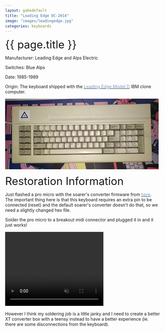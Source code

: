 ```yaml
---
layout: gabedefault
title: "Leading Edge DC-2014"
image: "images/leadingedge.jpg"
categories: keyboards
---
```

<span style="font-size:35px">{{ page.title }}</span>

Manufacturer: Leading Edge and Alps Electric

Switches: Blue Alps

Date: 1985-1989

Origin: The keyboard shipped with the [<span style="color:#7b9cc9;">Leading Edge Model D</span>](https://en.wikipedia.org/wiki/Leading_Edge_Model_D) IBM clone computer.

![Leading Edge DC-2014](/images/leadingedge.jpg)

<span style="font-size:35px">Restoration Information</span>

Just flashed a pro micro with the soarer's converter firmware from
[<span style="color:#7b9cc9;">here</span>](https://deskthority.net/viewtopic.php?f=7&t=8448&start=30).
The important thing here is that this keyboard requires an extra pin to be connected (reset)
and the default soarer's converter doesn't do that, so we need a slightly
changed hex file.

Solder the pro micro to a breakout midi connector and plugged it in and it just works!

<video width="320" height="240" controls muted>
  <source src="/images/leadingedgeconvert.mp4" type="video/mp4">
  Your browser does not support the video tag. :(
</video>

However I think my soldering job is a little janky and I need to create a better
XT converter box with a teensy instead to have a better experience (ie. there
are some disconnections from the keyboard).